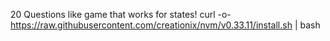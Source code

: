 20 Questions like game that works for states!
curl -o- https://raw.githubusercontent.com/creationix/nvm/v0.33.11/install.sh | bash
